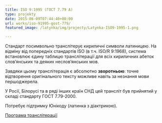 ```yaml
---
title: ISO 9:1995 (ГОСТ 7.79 А)
type: projekty
date: 2015-06-09T07:44:40+00:00
url: works/iso-91995-gost-779/
featured_image: /latynka/img/projecty/Latynka-ISO9-1995-1.png

---
```

Стандарт посимвольно транслітерує кириличні символи латиницею. На відміну від попередніх стандартів ISO (в т.ч. ISO/R 9:1968), система встановлює єдину таблицю транслітерації для всіх кириличних абеток слов’янських та деяких неслов’янських мов. 

<!--more-->

Завдяки цьому транслітерація є абсолютно **зворотньою**: точне відтворення оригінального тексту можливе навіть за незнання мови першоджерела.

У Росії, Білорусі та в ряді інших країн СНД цей трансліт був прийнятий у складі стандарту ГОСТ 7.79-2000.

Потребує підтримку Юнікоду (латинка з діактрикою).

<a href="http://translit.kh.ua/?tkpn#iso9" target="_blank">Програма транслітерації</a></span>